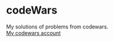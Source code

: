 # codeWars
My solutions of problems from codewars.
<br />
[My codewars account](https://www.codewars.com/users/rustamoff1999)

